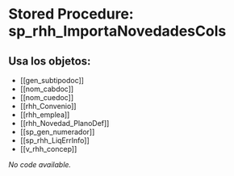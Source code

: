 # Stored Procedure: sp_rhh_ImportaNovedadesCols

## Usa los objetos:
- [[gen_subtipodoc]]
- [[nom_cabdoc]]
- [[nom_cuedoc]]
- [[rhh_Convenio]]
- [[rhh_emplea]]
- [[rhh_Novedad_PlanoDef]]
- [[sp_gen_numerador]]
- [[sp_rhh_LiqErrInfo]]
- [[v_rhh_concep]]

*No code available.*
